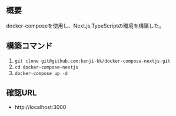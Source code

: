 ## 概要
docker-composeを使用し、Next.js,TypeScriptの環境を構築した。

## 構築コマンド
1. `git clone git@github.com:kenji-kk/docker-compose-nextjs.git`
2. `cd docker-compose-nextjs`
3. `docker-compose up -d`

## 確認URL
- http://localhost:3000
